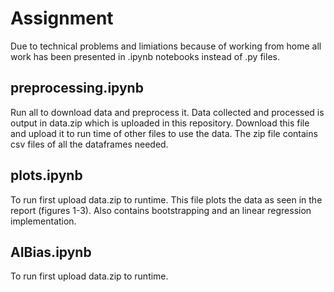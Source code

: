 # Assignment 

Due to technical problems and limiations because of working from home all work has been presented in .ipynb notebooks instead of .py files.

## preprocessing.ipynb
Run all to download data and preprocess it. Data collected and processed is output in data.zip which is uploaded in this repository. Download this file and upload it to run time of other files to use the data.
The zip file contains csv files of all the dataframes needed.

## plots.ipynb
To run first upload data.zip to runtime. This file plots the data as seen in the report (figures 1-3). Also contains bootstrapping and an linear regression implementation. 

## AIBias.ipynb
To run first upload data.zip to runtime.
